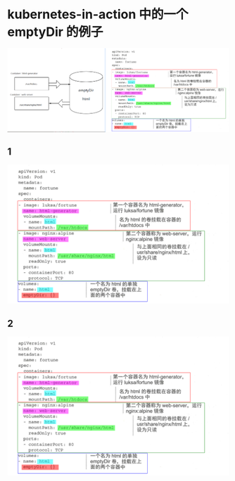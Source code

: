 # kubernetes-in-action 中的一个 emptyDir 的例子   


![](https://raw.githubusercontent.com/latermonk/cka-pre/master/Issues/images/combine-emptyDir.png)


## 1
![](https://raw.githubusercontent.com/latermonk/cka-pre/master/Issues/images/emptyDir.png)

## 2
![](https://raw.githubusercontent.com/latermonk/cka-pre/master/Issues/images/emptyDir.png)

